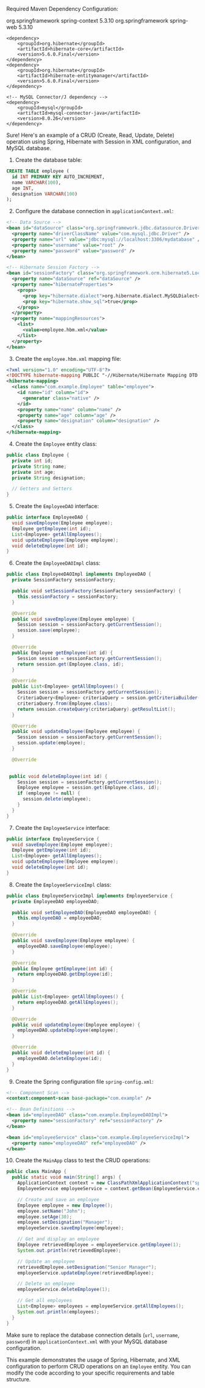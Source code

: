 

Required Maven Dependency Configuration:

<!-- Spring dependencies -->
<dependency>
    <groupId>org.springframework</groupId>
    <artifactId>spring-context</artifactId>
    <version>5.3.10</version>
</dependency>
<dependency>
    <groupId>org.springframework</groupId>
    <artifactId>spring-web</artifactId>
    <version>5.3.10</version>
</dependency>

<!-- Hibernate dependencies -->
```
<dependency>
    <groupId>org.hibernate</groupId>
    <artifactId>hibernate-core</artifactId>
    <version>5.6.0.Final</version>
</dependency>
<dependency>
    <groupId>org.hibernate</groupId>
    <artifactId>hibernate-entitymanager</artifactId>
    <version>5.6.0.Final</version>
</dependency>

<!-- MySQL Connector/J dependency -->
<dependency>
    <groupId>mysql</groupId>
    <artifactId>mysql-connector-java</artifactId>
    <version>8.0.26</version>
</dependency>
```

Sure! Here's an example of a CRUD (Create, Read, Update, Delete) operation using Spring, Hibernate with Session in XML configuration, and MySQL database.

1. Create the database table:
```sql
CREATE TABLE employee (
  id INT PRIMARY KEY AUTO_INCREMENT,
  name VARCHAR(100),
  age INT,
  designation VARCHAR(100)
);
```

2. Configure the database connection in `applicationContext.xml`:
```xml
<!-- Data Source -->
<bean id="dataSource" class="org.springframework.jdbc.datasource.DriverManagerDataSource">
  <property name="driverClassName" value="com.mysql.jdbc.Driver" />
  <property name="url" value="jdbc:mysql://localhost:3306/mydatabase" />
  <property name="username" value="root" />
  <property name="password" value="password" />
</bean>

<!-- Hibernate Session Factory -->
<bean id="sessionFactory" class="org.springframework.orm.hibernate5.LocalSessionFactoryBean">
  <property name="dataSource" ref="dataSource" />
  <property name="hibernateProperties">
    <props>
      <prop key="hibernate.dialect">org.hibernate.dialect.MySQLDialect</prop>
      <prop key="hibernate.show_sql">true</prop>
    </props>
  </property>
  <property name="mappingResources">
    <list>
      <value>employee.hbm.xml</value>
    </list>
  </property>
</bean>
```

3. Create the `employee.hbm.xml` mapping file:
```xml
<?xml version="1.0" encoding="UTF-8"?>
<!DOCTYPE hibernate-mapping PUBLIC "-//Hibernate/Hibernate Mapping DTD 3.0//EN" "http://www.hibernate.org/dtd/hibernate-mapping-3.0.dtd">
<hibernate-mapping>
  <class name="com.example.Employee" table="employee">
    <id name="id" column="id">
      <generator class="native" />
    </id>
    <property name="name" column="name" />
    <property name="age" column="age" />
    <property name="designation" column="designation" />
  </class>
</hibernate-mapping>
```

4. Create the `Employee` entity class:
```java
public class Employee {
  private int id;
  private String name;
  private int age;
  private String designation;

  // Getters and Setters
}
```

5. Create the `EmployeeDAO` interface:
```java
public interface EmployeeDAO {
  void saveEmployee(Employee employee);
  Employee getEmployee(int id);
  List<Employee> getAllEmployees();
  void updateEmployee(Employee employee);
  void deleteEmployee(int id);
}
```

6. Create the `EmployeeDAOImpl` class:
```java
public class EmployeeDAOImpl implements EmployeeDAO {
  private SessionFactory sessionFactory;

  public void setSessionFactory(SessionFactory sessionFactory) {
    this.sessionFactory = sessionFactory;
  }

  @Override
  public void saveEmployee(Employee employee) {
    Session session = sessionFactory.getCurrentSession();
    session.save(employee);
  }

  @Override
  public Employee getEmployee(int id) {
    Session session = sessionFactory.getCurrentSession();
    return session.get(Employee.class, id);
  }

  @Override
  public List<Employee> getAllEmployees() {
    Session session = sessionFactory.getCurrentSession();
    CriteriaQuery<Employee> criteriaQuery = session.getCriteriaBuilder().createQuery(Employee.class);
    criteriaQuery.from(Employee.class);
    return session.createQuery(criteriaQuery).getResultList();
  }

  @Override
  public void updateEmployee(Employee employee) {
    Session session = sessionFactory.getCurrentSession();
    session.update(employee);
  }

  @Override
 

 public void deleteEmployee(int id) {
    Session session = sessionFactory.getCurrentSession();
    Employee employee = session.get(Employee.class, id);
    if (employee != null) {
      session.delete(employee);
    }
  }
}
```

7. Create the `EmployeeService` interface:
```java
public interface EmployeeService {
  void saveEmployee(Employee employee);
  Employee getEmployee(int id);
  List<Employee> getAllEmployees();
  void updateEmployee(Employee employee);
  void deleteEmployee(int id);
}
```

8. Create the `EmployeeServiceImpl` class:
```java
public class EmployeeServiceImpl implements EmployeeService {
  private EmployeeDAO employeeDAO;

  public void setEmployeeDAO(EmployeeDAO employeeDAO) {
    this.employeeDAO = employeeDAO;
  }

  @Override
  public void saveEmployee(Employee employee) {
    employeeDAO.saveEmployee(employee);
  }

  @Override
  public Employee getEmployee(int id) {
    return employeeDAO.getEmployee(id);
  }

  @Override
  public List<Employee> getAllEmployees() {
    return employeeDAO.getAllEmployees();
  }

  @Override
  public void updateEmployee(Employee employee) {
    employeeDAO.updateEmployee(employee);
  }

  @Override
  public void deleteEmployee(int id) {
    employeeDAO.deleteEmployee(id);
  }
}
```

9. Create the Spring configuration file `spring-config.xml`:
```xml
<!-- Component Scan -->
<context:component-scan base-package="com.example" />

<!-- Bean Definitions -->
<bean id="employeeDAO" class="com.example.EmployeeDAOImpl">
  <property name="sessionFactory" ref="sessionFactory" />
</bean>

<bean id="employeeService" class="com.example.EmployeeServiceImpl">
  <property name="employeeDAO" ref="employeeDAO" />
</bean>
```

10. Create the `MainApp` class to test the CRUD operations:
```java
public class MainApp {
  public static void main(String[] args) {
    ApplicationContext context = new ClassPathXmlApplicationContext("spring-config.xml");
    EmployeeService employeeService = context.getBean(EmployeeService.class);

    // Create and save an employee
    Employee employee = new Employee();
    employee.setName("John");
    employee.setAge(30);
    employee.setDesignation("Manager");
    employeeService.saveEmployee(employee);

    // Get and display an employee
    Employee retrievedEmployee = employeeService.getEmployee(1);
    System.out.println(retrievedEmployee);

    // Update an employee
    retrievedEmployee.setDesignation("Senior Manager");
    employeeService.updateEmployee(retrievedEmployee);

    // Delete an employee
    employeeService.deleteEmployee(1);

    // Get all employees
    List<Employee> employees = employeeService.getAllEmployees();
    System.out.println(employees);
  }
}
```

Make sure to replace the database connection details (`url`, `username`, `password`) in `applicationContext.xml` with your MySQL database configuration.

This example demonstrates the usage of Spring, Hibernate, and XML configuration to perform CRUD operations on an `Employee` entity. You can modify the code according to your specific requirements and table structure.